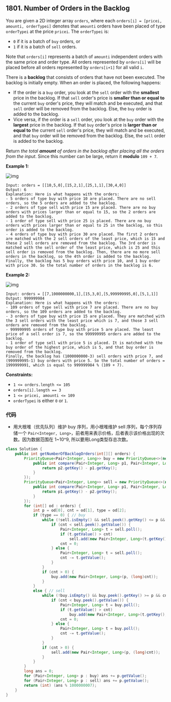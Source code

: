 ## 1801. Number of Orders in the Backlog

You are given a 2D integer array `orders`, where each `orders[i] = [pricei, amounti, orderTypei]` denotes that `amounti` orders have been placed of type `orderTypei` at the price `pricei`. The `orderTypei` is:

- `0` if it is a batch of `buy` orders, or
- `1` if it is a batch of `sell` orders.

Note that `orders[i]` represents a batch of `amounti` independent orders with the same price and order type. All orders represented by `orders[i]` will be placed before all orders represented by `orders[i+1]` for all valid `i`.

There is a **backlog** that consists of orders that have not been executed. The backlog is initially empty. When an order is placed, the following happens:

- If the order is a `buy` order, you look at the `sell` order with the **smallest** price in the backlog. If that `sell` order's price is **smaller than or equal to** the current `buy` order's price, they will match and be executed, and that `sell` order will be removed from the backlog. Else, the `buy` order is added to the backlog.
- Vice versa, if the order is a `sell` order, you look at the `buy` order with the **largest** price in the backlog. If that `buy` order's price is **larger than or equal to** the current `sell` order's price, they will match and be executed, and that `buy` order will be removed from the backlog. Else, the `sell` order is added to the backlog.

Return *the total **amount** of orders in the backlog after placing all the orders from the input*. Since this number can be large, return it **modulo** `109 + 7`.

 

**Example 1:**

![img](https://assets.leetcode.com/uploads/2021/03/11/ex1.png)

```
Input: orders = [[10,5,0],[15,2,1],[25,1,1],[30,4,0]]
Output: 6
Explanation: Here is what happens with the orders:
- 5 orders of type buy with price 10 are placed. There are no sell orders, so the 5 orders are added to the backlog.
- 2 orders of type sell with price 15 are placed. There are no buy orders with prices larger than or equal to 15, so the 2 orders are added to the backlog.
- 1 order of type sell with price 25 is placed. There are no buy orders with prices larger than or equal to 25 in the backlog, so this order is added to the backlog.
- 4 orders of type buy with price 30 are placed. The first 2 orders are matched with the 2 sell orders of the least price, which is 15 and these 2 sell orders are removed from the backlog. The 3rd order is matched with the sell order of the least price, which is 25 and this sell order is removed from the backlog. Then, there are no more sell orders in the backlog, so the 4th order is added to the backlog.
Finally, the backlog has 5 buy orders with price 10, and 1 buy order with price 30. So the total number of orders in the backlog is 6.
```

**Example 2:**

![img](https://assets.leetcode.com/uploads/2021/03/11/ex2.png)

```
Input: orders = [[7,1000000000,1],[15,3,0],[5,999999995,0],[5,1,1]]
Output: 999999984
Explanation: Here is what happens with the orders:
- 109 orders of type sell with price 7 are placed. There are no buy orders, so the 109 orders are added to the backlog.
- 3 orders of type buy with price 15 are placed. They are matched with the 3 sell orders with the least price which is 7, and those 3 sell orders are removed from the backlog.
- 999999995 orders of type buy with price 5 are placed. The least price of a sell order is 7, so the 999999995 orders are added to the backlog.
- 1 order of type sell with price 5 is placed. It is matched with the buy order of the highest price, which is 5, and that buy order is removed from the backlog.
Finally, the backlog has (1000000000-3) sell orders with price 7, and (999999995-1) buy orders with price 5. So the total number of orders = 1999999991, which is equal to 999999984 % (109 + 7).
```

 

**Constraints:**

- `1 <= orders.length <= 105`
- `orders[i].length == 3`
- `1 <= pricei, amounti <= 109`
- `orderTypei` is either `0` or `1`.



### 代码

- 用大根堆（优先队列）维护 buy 序列，用小根堆维护 sell 序列，每个序列存储一个  `Pair<Integer, Long>`，前者用来表示价格，后者表示该价格出现的次数。因为数据范围在 1~10^9, 所以要用Long类型存总次数。

```java
class Solution {
    public int getNumberOfBacklogOrders(int[][] orders) {
        PriorityQueue<Pair<Integer, Long>> buy = new PriorityQueue<>(new Comparator<>(){
            public int compare(Pair<Integer, Long> p1, Pair<Integer, Long> p2) {
                return p2.getKey() - p1.getKey();
            }
        });
        PriorityQueue<Pair<Integer, Long>> sell = new PriorityQueue<>(new Comparator<>(){
            public int compare(Pair<Integer, Long> p1, Pair<Integer, Long> p2) {
                return p1.getKey() - p2.getKey();
            }
        });
        for (int[] od : orders) {
            int p = od[0], cnt = od[1], type = od[2];
            if (type == 0) { // buy
                while (!sell.isEmpty() && sell.peek().getKey() <= p && cnt > 0) {
                    if (cnt < sell.peek().getValue()) {
                        Pair<Integer, Long> t = sell.poll();
                        if (t.getValue() > cnt) 
                            sell.add(new Pair<Integer, Long>(t.getKey(), t.getValue() - cnt));
                        cnt = 0;
                    } else {
                        Pair<Integer, Long> t = sell.poll();
                        cnt -= t.getValue();
                    }
                }
                if (cnt > 0) {
                    buy.add(new Pair<Integer, Long>(p, (long)cnt));
                }
            }
            else { // sell
                while (!buy.isEmpty() && buy.peek().getKey() >= p && cnt > 0) {
                    if (cnt < buy.peek().getValue()) {
                        Pair<Integer, Long> t = buy.poll();
                        if (t.getValue() > cnt) 
                            buy.add(new Pair<Integer, Long>(t.getKey(), t.getValue() - cnt));
                        cnt = 0;
                    } else {
                        Pair<Integer, Long> t = buy.poll();
                        cnt -= t.getValue();
                    }
                }
                if (cnt > 0) {
                    sell.add(new Pair<Integer, Long>(p, (long)cnt));
                }
            }
        }
        long ans = 0;
        for (Pair<Integer, Long> p : buy) ans += p.getValue();
        for (Pair<Integer, Long> p : sell) ans += p.getValue();
        return (int) (ans % 1000000007);
    }
}
```
